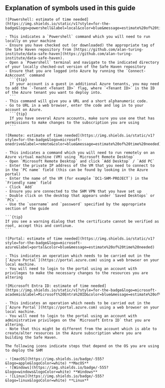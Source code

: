 ## Explanation of symbols used in this guide

````{admonition} Powershell command
![Powershell: estimate of time needed](https://img.shields.io/static/v1?style=for-the-badge&logo=powershell&label=local&color=blue&message=estimate%20of%20time%20needed)

- This indicates a `Powershell` command which you will need to run locally on your machine
- Ensure you have checked out (or downloaded) the appropriate tag of the Safe Haven repository from [https://github.com/alan-turing-institute/data-safe-haven](https://github.com/alan-turing-institute/data-safe-haven).
- Open a `Powershell` terminal and navigate to the indicated directory of your locally checked-out version of the Safe Haven repository
- Ensure that you are logged into Azure by running the `Connect-AzAccount` command
  ```{tip}
  If your account is a guest in additional Azure tenants, you may need to add the `-Tenant <Tenant ID>` flag, where `<Tenant ID>` is the ID of the Azure tenant you want to deploy into.
  ```
- This command will give you a URL and a short alphanumeric code.
- Go to URL in a web browser, enter the code and log in to your account on Azure.
  ```{tip}
  If you have several Azure accounts, make sure you use one that has permissions to make changes to the subscription you are using
  ```
````

````{admonition} Remote command
![Remote: estimate of time needed](https://img.shields.io/static/v1?style=for-the-badge&logo=microsoft-onedrive&label=remote&color=blue&message=estimate%20of%20time%20needed)

- This indicates a command which you will need to run remotely on an Azure virtual machine (VM) using `Microsoft Remote Desktop`
- Open `Microsoft Remote Desktop` and click `Add Desktop` / `Add PC`
- Enter the private IP address of the VM that you need to connect to in the `PC name` field (this can be found by looking in the Azure portal)
- Enter the name of the VM (for example `DC1-SHM-PROJECT`) in the `Friendly name` field
- Click `Add`
- Ensure you are connected to the SHM VPN that you have set up
- Double click on the desktop that appears under `Saved Desktops` or `PCs`.
- Use the `username` and `password` specified by the appropriate section of the guide

```{tip}
If you see a warning dialog that the certificate cannot be verified as root, accept this and continue.
```
````

```{admonition} Azure Portal operation
![Portal: estimate of time needed](https://img.shields.io/static/v1?style=for-the-badge&logo=microsoft-azure&label=portal&color=blue&message=estimate%20of%20time%20needed)

- This indicates an operation which needs to be carried out in the [`Azure Portal`](https://portal.azure.com) using a web browser on your local machine.
- You will need to login to the portal using an account with privileges to make the necessary changes to the resources you are altering
```

```{admonition} Microsoft Entra ID operation
![Microsoft Entra ID: estimate of time needed](https://img.shields.io/static/v1?style=for-the-badge&logo=microsoft-academic&label=Microsoft%20Entra%20ID&color=blue&message=estimate%20of%20time%20needed)

- This indicates an operation which needs to be carried out in the [`Azure Portal`](https://portal.azure.com) using a web browser on your local machine.
- You will need to login to the portal using an account with administrative privileges on the `Microsoft Entra ID` that you are altering.
- Note that this might be different from the account which is able to create/alter resources in the Azure subscription where you are building the Safe Haven.
```

```{admonition} OS-dependent steps
The following icons indicate steps that depend on the OS you are using to deploy the SHM

- ![macOS](https://img.shields.io/badge/-555?&logo=apple&logoColor=white) **MacOS**
- ![Windows](https://img.shields.io/badge/-555?&logo=windows&logoColor=white) **Windows**
- ![Linux](https://img.shields.io/badge/-555?&logo=linux&logoColor=white) **Linux**
```

